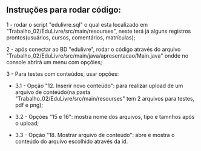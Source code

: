 ## Instruções para rodar código:

1 - rodar o script "edulivre.sql" o qual esta localizado em "Trabalho_02/EduLivre/src/main/resourses", neste terá já alguns registros prontos(usuários, cursos, comentários, matrículas);

2 - após conectar ao BD "edulivre", rodar o código através do arquivo "Trabalho_02/EduLivre/src/main/java/apresentacao/Main.java" ondde no console abrirá um menu com opçõies;

3 - Para testes com conteúdos, usar opções: 

* 3.1 - Opção "12. Inserir novo conteúdo": para realizar upload de um arquivo de conteúdo(na pasta "Trabalho_02/EduLivre/src/main/resourses" tem 2 arquivos para testes, pdf e png);
  
* 3.2 - Opções "15 e 16": mostra nome dos arquivos, tipo e tamnhos após o upload;
  
* 3.3 - Opção "18. Mostrar arquivo de conteúdo": abre e mostra o conteúdo do arquivo escolhido através da id.
